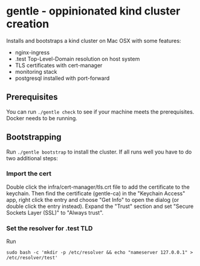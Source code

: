 # gentle - oppinionated kind cluster creation
Installs and bootstraps a kind cluster on Mac OSX with some features:

* nginx-ingress
* .test Top-Level-Domain resolution on host system
* TLS certificates with cert-manager
* monitoring stack
* postgresql installed with port-forward

## Prerequisites
You can run `./gentle check` to see if your machine meets the prerequisites. Docker needs to be running.

## Bootstrapping
Run `./gentle bootstrap` to install the cluster.
If all runs well you have to do two additional steps:

### Import the cert
Double click the infra/cert-manager/tls.crt file to add the certificate to the keychain. 
Then find the certificate (gentle-ca) in the "Keychain Access" app, right click the entry and choose 
"Get Info" to open the dialog (or double click the entry instead). 
Expand the "Trust" section and set "Secure Sockets Layer (SSL)" to "Always trust".

### Set the resolver for .test TLD
Run
```
sudo bash -c 'mkdir -p /etc/resolver && echo "nameserver 127.0.0.1" > /etc/resolver/test'
```